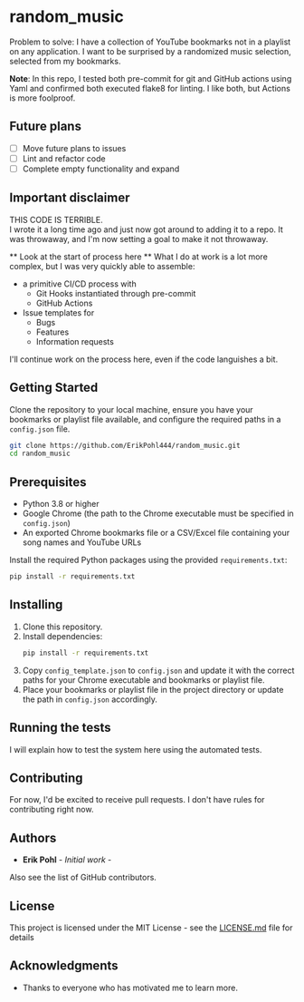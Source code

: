 # random_music

Problem to solve: I have a collection of YouTube bookmarks not in a playlist on any application.  I want to be surprised by a randomized music selection, selected from my bookmarks.

**Note**: In this repo, I tested both pre-commit for git and GitHub actions using Yaml and confirmed both executed flake8 for linting.  I like both, but Actions is more foolproof.
## Future plans

- [ ] Move future plans to issues
- [ ] Lint and refactor code
- [ ] Complete empty functionality and expand
 
## Important disclaimer

THIS CODE IS TERRIBLE.  
I wrote it a long time ago and just now got around to adding it to a repo.  It was throwaway, and I'm now setting a goal to make it not throwaway.

** Look at the start of process here **
What I do at work is a lot more complex, but I was very quickly able to assemble:
* a primitive CI/CD process with 
    * Git Hooks instantiated through pre-commit
    * GitHub Actions
* Issue templates for 
    * Bugs
    * Features
    * Information requests

I'll continue work on the process here, even if the code languishes a bit.

## Getting Started

Clone the repository to your local machine, ensure you have your bookmarks or playlist file available, and configure the required paths in a `config.json` file.

```bash
git clone https://github.com/ErikPohl444/random_music.git
cd random_music
```

## Prerequisites

- Python 3.8 or higher
- Google Chrome (the path to the Chrome executable must be specified in `config.json`)
- An exported Chrome bookmarks file or a CSV/Excel file containing your song names and YouTube URLs

Install the required Python packages using the provided `requirements.txt`:

```bash
pip install -r requirements.txt
```

## Installing

1. Clone this repository.
2. Install dependencies:  
   ```bash
   pip install -r requirements.txt
   ```
3. Copy `config_template.json` to `config.json` and update it with the correct paths for your Chrome executable and bookmarks or playlist file.
4. Place your bookmarks or playlist file in the project directory or update the path in `config.json` accordingly.

## Running the tests

I will explain how to test the system here using the automated tests.

## Contributing

For now, I'd be excited to receive pull requests.  I don't have rules for contributing right now.

## Authors

* **Erik Pohl** - *Initial work* - 

Also see the list of GitHub contributors.

## License

This project is licensed under the MIT License - see the [LICENSE.md](LICENSE.md) file for details

## Acknowledgments

* Thanks to everyone who has motivated me to learn more.
